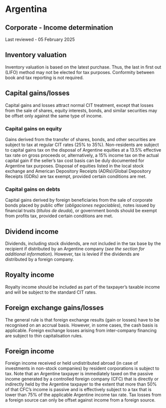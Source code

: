 # Argentina
## Corporate - Income determination
Last reviewed - 05 February 2025
## Inventory valuation
Inventory valuation is based on the latest purchase. Thus, the last in first out (LIFO) method may not be elected for tax purposes. Conformity between book and tax reporting is not required.
## Capital gains/losses
Capital gains and losses attract normal CIT treatment, except that losses from the sale of shares, equity interests, bonds, and similar securities may be offset only against the same type of income.
### Capital gains on equity
Gains derived from the transfer of shares, bonds, and other securities are subject to tax at regular CIT rates (25% to 35%). 
Non-residents are subject to capital gains tax on the disposal of Argentine equities at a 13.5% effective tax rate on gross proceeds or, alternatively, a 15% income tax on the actual capital gain if the seller’s tax cost basis can be duly documented for Argentine tax purposes. Disposal of equities listed in the local stock exchange and American Depository Receipts (ADRs)/Global Depository Receipts (GDRs) are tax exempt, provided certain conditions are met.
### Capital gains on debts
Capital gains derived by foreign beneficiaries from the sale of corporate bonds placed by public offer (_obligaciones negociables_), notes issued by financial trusts (_títulos de deuda_), or government bonds should be exempt from profits tax, provided certain conditions are met.
## Dividend income
Dividends, including stock dividends, are not included in the tax base by the recipient if distributed by an Argentine company (_see the section for additional information_). However, tax is levied if the dividends are distributed by a foreign company.
## Royalty income
Royalty income should be included as part of the taxpayer’s taxable income and will be subject to the standard CIT rates.
## Foreign exchange gains/losses
The general rule is that foreign exchange results (gain or losses) have to be recognised on an accrual basis. However, in some cases, the cash basis is applicable.
Foreign exchange losses arising from inter-company financing are subject to thin capitalisation rules.
## Foreign income
Foreign income received or held undistributed abroad (in case of investments in non-stock companies) by resident corporations is subject to tax. Note that an Argentine taxpayer is immediately taxed on the passive income generated by a controlled foreign company (CFC) that is directly or indirectly held by the Argentine taxpayer to the extent that more than 50% of that CFC’s income is passive and is effectively subject to a tax that is lower than 75% of the applicable Argentine income tax rate. Tax losses from a foreign source can only be offset against income from a foreign source.
